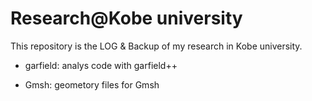 # Research@Kobe university
This repository is the LOG & Backup of my research in Kobe university.

* garfield: analys code with garfield++

* Gmsh: geometory files for Gmsh
